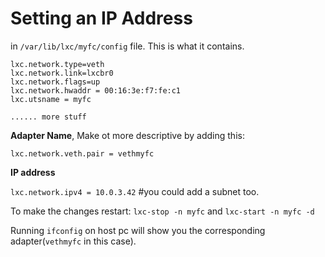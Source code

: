 Setting an IP Address
======================

in `/var/lib/lxc/myfc/config` file. This is what it contains.

```
lxc.network.type=veth
lxc.network.link=lxcbr0
lxc.network.flags=up
lxc.network.hwaddr = 00:16:3e:f7:fe:c1
lxc.utsname = myfc

...... more stuff

```

**Adapter Name**, Make ot more descriptive by adding this:

`lxc.network.veth.pair = vethmyfc`

**IP address**

`lxc.network.ipv4 = 10.0.3.42` #you could add a subnet too.

To make the changes restart: `lxc-stop -n myfc` and `lxc-start -n myfc -d`

Running `ifconfig` on host pc will show you the corresponding adapter(`vethmyfc` in this case).


